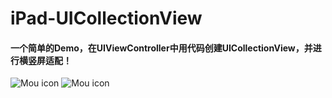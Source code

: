 # iPad-UICollectionView

#### 一个简单的Demo，在UIViewController中用代码创建UICollectionView，并进行横竖屏适配！

![Mou icon](https://github.com/riversea2015/iPad-UICollectionView/blob/master/screenshot_1.png?raw=true)
![Mou icon](https://github.com/riversea2015/iPad-UICollectionView/blob/master/screenshot_2.png?raw=true)
